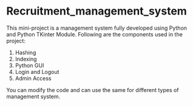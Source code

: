 # Recruitment_management_system
This mini-project is a management system fully developed using Python and Python TKinter Module.
Following are the components used in the project:
1. Hashing
2. Indexing
3. Python GUI
4. Login and Logout
5. Admin Access

You can modify the code and can use the same for different types of management system.
